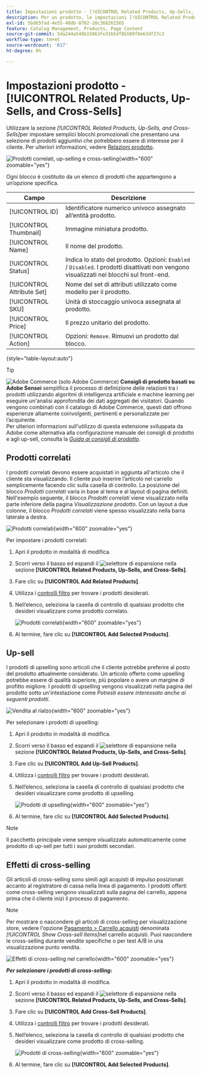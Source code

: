 ```yaml
---
title: Impostazioni prodotto - [!UICONTROL Related Products, Up-Sells, and Cross-Sells]
description: Per un prodotto, le impostazioni [!UICONTROL Related Products, Up-Sells, and Cross-Sells] definiscono semplici blocchi promozionali sulla pagina del prodotto che evidenziano una selezione di prodotti aggiuntivi.
exl-id: 5bd65fad-4e55-40db-8702-10c366261565
feature: Catalog Management, Products, Page Content
source-git-commit: 5da244a548b15863fe31b5df8b509f8e63df27c2
workflow-type: tm+mt
source-wordcount: '617'
ht-degree: 0%

---
```


# Impostazioni prodotto - [!UICONTROL Related Products, Up-Sells, and Cross-Sells]

Utilizzare la sezione _[!UICONTROL Related Products, Up-Sells, and Cross-Sells]_&#x200B;per impostare semplici blocchi promozionali che presentano una selezione di prodotti aggiuntivi che potrebbero essere di interesse per il cliente. Per ulteriori informazioni, vedere [Relazioni prodotto](../merchandising-promotions/product-relationships.md).

![Prodotti correlati, up-selling e cross-selling](./assets/product-related-up-sell-cross-sell.png){width="600" zoomable="yes"}

Ogni blocco è costituito da un elenco di prodotti che appartengono a un’opzione specifica.

| Campo | Descrizione |
|--- |--- |
| [!UICONTROL ID] | Identificatore numerico univoco assegnato all’entità prodotto. |
| [!UICONTROL Thumbnail] | Immagine miniatura prodotto. |
| [!UICONTROL Name] | Il nome del prodotto. |
| [!UICONTROL Status] | Indica lo stato del prodotto. Opzioni: `Enabled` / `Disabled`. I prodotti disattivati non vengono visualizzati nei blocchi sul front-end. |
| [!UICONTROL Attribute Set] | Nome del set di attributi utilizzato come modello per il prodotto. |
| [!UICONTROL SKU] | Unità di stoccaggio univoca assegnata al prodotto. |
| [!UICONTROL Price] | Il prezzo unitario del prodotto. |
| [!UICONTROL Action] | Opzioni: `Remove`. Rimuovi un prodotto dal blocco. |

{style="table-layout:auto"}

>[!TIP]
>
>![Adobe Commerce](../assets/adobe-logo.svg) (solo Adobe Commerce) **Consigli di prodotto basati su Adobe Sensei** semplifica il processo di definizione delle relazioni tra i prodotti utilizzando algoritmi di intelligenza artificiale e machine learning per eseguire un&#39;analisi approfondita dei dati aggregati dei visitatori. Quando vengono combinati con il catalogo di Adobe Commerce, questi dati offrono esperienze altamente coinvolgenti, pertinenti e personalizzate per l’acquirente.
><br/>
>Per ulteriori informazioni sull&#39;utilizzo di questa estensione sviluppata da Adobe come alternativa alla configurazione manuale dei consigli di prodotto e agli up-sell, consulta la _[Guida ai consigli di prodotto](https://experienceleague.adobe.com/docs/commerce/product-recommendations/guide-overview.html?lang=it)_.

## Prodotti correlati

I prodotti correlati devono essere acquistati in aggiunta all&#39;articolo che il cliente sta visualizzando. Il cliente può inserire l’articolo nel carrello semplicemente facendo clic sulla casella di controllo. La posizione del blocco _Prodotti correlati_ varia in base al tema e al layout di pagina definiti. Nell&#39;esempio seguente, il blocco _Prodotti correlati_ viene visualizzato nella parte inferiore della pagina _Visualizzazione prodotto_. Con un layout a due colonne, il blocco _Prodotti correlati_ viene spesso visualizzato nella barra laterale a destra.

![Prodotti correlati](./assets/storefront-product-related-products.png){width="600" zoomable="yes"}

Per impostare i prodotti correlati:

1. Apri il prodotto in modalità di modifica.

1. Scorri verso il basso ed espandi il ![selettore di espansione](../assets/icon-display-expand.png) nella sezione **[!UICONTROL Related Products, Up-Sells, and Cross-Sells]**.

1. Fare clic su **[!UICONTROL Add Related Products]**.

1. Utilizza i [controlli filtro](../getting-started/admin-grid-controls.md) per trovare i prodotti desiderati.

1. Nell’elenco, seleziona la casella di controllo di qualsiasi prodotto che desideri visualizzare come prodotto correlato.

   ![Prodotti correlati](./assets/products-related-add.png){width="600" zoomable="yes"}

1. Al termine, fare clic su **[!UICONTROL Add Selected Products]**.

## Up-sell

I prodotti di upselling sono articoli che il cliente potrebbe preferire al posto del prodotto attualmente considerato. Un articolo offerto come upselling potrebbe essere di qualità superiore, più popolare o avere un margine di profitto migliore. I prodotti di upselling vengono visualizzati nella pagina del prodotto sotto un&#39;intestazione come _Potresti essere interessato anche ai seguenti prodotti_.

![Vendita al rialzo](./assets/storefront-product-upsell.png){width="600" zoomable="yes"}

Per selezionare i prodotti di upselling:

1. Apri il prodotto in modalità di modifica.

1. Scorri verso il basso ed espandi il ![selettore di espansione](../assets/icon-display-expand.png) nella sezione **[!UICONTROL Related Products, Up-Sells, and Cross-Sells]**.

1. Fare clic su **[!UICONTROL Add Up-Sell Products]**.

1. Utilizza i [controlli filtro](../getting-started/admin-grid-controls.md) per trovare i prodotti desiderati.

1. Nell’elenco, seleziona la casella di controllo di qualsiasi prodotto che desideri visualizzare come prodotto di upselling.

   ![Prodotti di upselling](./assets/product-up-sell-add.png){width="600" zoomable="yes"}

1. Al termine, fare clic su **[!UICONTROL Add Selected Products]**.

>[!NOTE]
>
>Il pacchetto principale viene sempre visualizzato automaticamente come prodotto di up-sell per tutti i suoi prodotti secondari.

## Effetti di cross-selling

Gli articoli di cross-selling sono simili agli acquisti di impulso posizionati accanto al registratore di cassa nella linea di pagamento. I prodotti offerti come cross-selling vengono visualizzati sulla pagina del carrello, appena prima che il cliente inizi il processo di pagamento.

>[!NOTE]
>
>Per mostrare o nascondere gli articoli di cross-selling per visualizzazione store, vedere l&#39;opzione [Pagamento > Carrello acquisti](../configuration-reference/sales/checkout.md) denominata _[!UICONTROL Show Cross-sell Items]_&#x200B;nel carrello acquisti. Puoi nascondere le cross-selling durante vendite specifiche o per test A/B in una visualizzazione punto vendita.

![Effetti di cross-selling nel carrello](./assets/storefront-cart-cross-sells.png){width="600" zoomable="yes"}

**_Per selezionare i prodotti di cross-selling:_**

1. Apri il prodotto in modalità di modifica.

1. Scorri verso il basso ed espandi il ![selettore di espansione](../assets/icon-display-expand.png) nella sezione **[!UICONTROL Related Products, Up-Sells, and Cross-Sells]**.

1. Fare clic su **[!UICONTROL Add Cross-Sell Products]**.

1. Utilizza i [controlli filtro](../getting-started/admin-grid-controls.md) per trovare i prodotti desiderati.

1. Nell’elenco, seleziona la casella di controllo di qualsiasi prodotto che desideri visualizzare come prodotto di cross-selling.

   ![Prodotti di cross-selling](./assets/product-cross-sell-add.png){width="600" zoomable="yes"}

1. Al termine, fare clic su **[!UICONTROL Add Selected Products]**.
